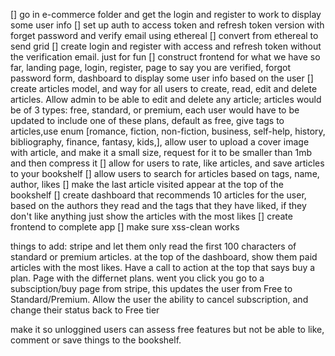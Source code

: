 [] go in e-commerce folder and get the login and register to work to display some user info
[] set up auth to access token and refresh token version with forget password and verify email using ethereal
[] convert from ethereal to send grid
[] create login and register with access and refresh token without the verification email. just for fun
[] construct frontend for what we have so far, landing page, login, register, page to say you are verified, forgot password form,       dashboard to display some user info based on the user
[] create articles model, and way for all users to create, read, edit and delete articles. Allow admin to be able to edit and delete any article; articles would be of 3 types: free, standard, or premium, each user would have to be updated to include one of these plans, default as free, give tags to articles,use enum [romance, fiction, non-fiction, business, self-help, history, bibliography, finance, fantasy, kids,], allow user to upload a cover image with article, and make it a small size, request for it to be smaller than 1mb and then compress it
[] allow for users to rate, like articles, and save articles to your bookshelf
[] allow users to search for articles based on tags, name, author, likes
[] make the last article visited appear at the top of the bookshelf 
[] create dashboard that recommends 10 articles for the user, based on the authors they read and the tags that they have liked, if they don't like anything just show the articles with the most likes
[] create frontend to complete app
[] make sure xss-clean works
 


 things to add: stripe and let them only read the first 100 characters of standard or premium articles. at the top of the dashboard, show them paid articles with the most likes. Have a call to action at the top that says buy a plan. Page with the differnet plans. went you click you go to a subsciption/buy page from stripe, this updates the user from Free to Standard/Premium. Allow the user the ability to cancel subscription, and change their status back to Free tier


 make it so unloggined users can assess free features but not be able to like, comment or save things to the bookshelf.

